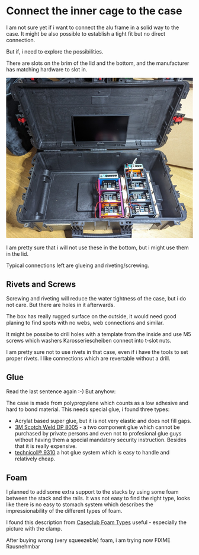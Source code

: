 # Connect the inner cage to the case

I am not sure yet if i want to connect the alu frame in a solid way to the case. 
It might be also possible to establish a tight fit but no direct connection.

But if, i need to explore the possibilities.

There are slots on the brim of the lid and the bottom, and the manufacturer has
matching hardware to slot in.

![First fitting after arrival)](pics/open-box-1st-fit_sm.jpg)

I am pretty sure that i will not use these in the
bottom, but i might use them in the lid.

Typical connections left are glueing and riveting/screwing.

## Rivets and Screws

Screwing and riveting will reduce the water tightness of the case, but i do 
not care. But there are holes in it afterwards.

The box has really rugged surface on the outside, it would need good planing to
find spots with no webs, web connections and similar.

It might be possibe to drill holes with a template from the inside and use M5
screws which washers Karosseriescheiben connect into t-slot nuts. 

I am pretty sure not to use rivets in that case, even if i have the tools to
set proper rivets.  I like connections which are revertable without a drill.

## Glue

Read the last sentence again :-) But anyhow:

The case is made from polypropylene which counts as a low adhesive and hard to bond material.
This needs special glue, i found three types:

- Acrylat based super glue, but it is not very elastic and does not fill gaps.
- [3M Scotch Weld DP 8005](https://www.google.com/search?q=3M+Scotch-Weld%E2%84%A2+DP+8005) - a two component glue which cannot be purchased by private persons and even not to profesional glue guys without having them a special mandatory
  security instruction. Besides that it is really expensive.
- [technicoll® 9310](https://www.technicoll.eu/adhesive/technicoll-9310-3.html) a hot glue system which is easy to handle and relatively cheap.

## Foam

I planned to add some extra support to the stacks by using some foam between the stack and the rails.
It was not easy to find the right type, looks like there is no easy to stomach system which describes the impressionability of the different types of foam.

I found this description from [Caseclub Foam Types](https://www.caseclub.com/different-types-of-foam-for-cases/) useful - especially the picture with the clamp.

After buying wrong (very squeezeble) foam, i am trying now FIXME
Rausnehmbar

